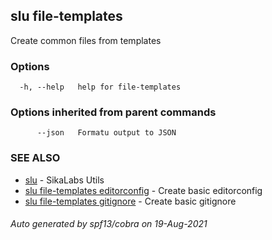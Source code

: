 ## slu file-templates

Create common files from templates

### Options

```
  -h, --help   help for file-templates
```

### Options inherited from parent commands

```
      --json   Formatu output to JSON
```

### SEE ALSO

* [slu](slu.md)	 - SikaLabs Utils
* [slu file-templates editorconfig](slu_file-templates_editorconfig.md)	 - Create basic editorconfig
* [slu file-templates gitignore](slu_file-templates_gitignore.md)	 - Create basic gitignore

###### Auto generated by spf13/cobra on 19-Aug-2021
